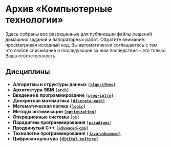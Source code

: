 # Архив «Компьютерные технологии»

Здесь собраны все разрешенные для публикации файлы решений домашних заданий и лабораторных работ. Обратите внимание: просматривая исходный код, Вы автоматически соглашаетесь с тем, что любое списывание и последующие за ним последствия - это только Ваша ответственность.

## Дисциплины

* **Алгоритмы и структуры данных** [**`[algorithms]`**](algorithms/)
* **Архитектура ЭВМ** [**`[arch]`**](arch/)
* **Введение в программирование** [**`[prog-intro]`**](prog-intro/)
* **Дискретная математика** [**`[discrete-math]`**](discrete-math/)
* **Математическая логика** [**`[logic]`**](logic/)
* **Методы оптимизации** [**`[optimization]`**](optimization/)
* **Операционные системы** [**`[os]`**](os/)
* **Парадигмы программирования** [**`[paradigms]`**](paradigms/)
* **Продвинутый C++** [**`[advanced-cpp]`**](advanced-cpp/)
* **Технологии программирования** [**`[java-advanced]`**](java-advanced/)
* **Цифровая культура** [**`[digital-culture]`**](digital-culture/)
